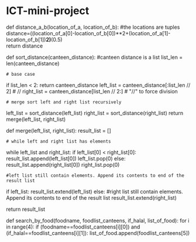 # ICT-mini-project

def distance_a_b(location_of_a, location_of_b):   #the locations are tuples
  distance=((location_of_a[0]-location_of_b[0])**2+(location_of_a[1]-location_of_b[1])**2)**(0.5)  
  return distance
  
def sort_distance(canteen_distance):   #canteen distance is a list
  list_len = len(canteen_distance)

    # base case
  if list_len < 2:
    return canteen_distance
  left_list = canteen_distance[:list_len // 2]   # //
  right_list = canteen_distance[list_len // 2:]  # "//" to force division

    # merge sort left and right list recursively
  left_list = sort_distance(left_list)
  right_list = sort_distance(right_list) 
  return merge(left_list, right_list)
  
def merge(left_list, right_list):
  result_list = []

    # while left and right list has elements
  while left_list and right_list:
      if left_list[0] < right_list[0]:
        result_list.append(left_list[0])
        left_list.pop(0)
      else:
        result_list.append(right_list[0])
        right_list.pop(0)

    #left list still contain elements. Append its contents to end of the result list
  if left_list:
    result_list.extend(left_list)
  else:
   #right list still contain elements. Append its contents to end of the result list
    result_list.extend(right_list)
    
  return result_list

def search_by_food(foodname, foodlist_canteens, if_halal, list_of_food):
  for i in range(4):
    if (foodname==foodlist_canteens[i][0]) and (if_halal==foodlist_canteens[i][1]):
      list_of_food.append(foodlist_canteens[5])
